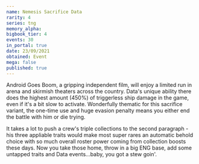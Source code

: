 ```yaml
---
name: Nemesis Sacrifice Data
rarity: 4
series: tng
memory_alpha:
bigbook_tier: 4
events: 30
in_portal: true
date: 23/09/2021
obtained: Event
mega: false
published: true
---
```


Android Goes Boom, a gripping independent film, will enjoy a limited run in arena and skirmish theaters across the country. Data's unique ability there does the highest amount (450%) of triggerless ship damage in the game, even if it's a bit slow to activate. Wonderfully thematic for this sacrifice variant, the one-time use and huge evasion penalty means you either end the battle with him or die trying.

It takes a lot to push a crew's triple collections to the second paragraph - his three appliable traits would make most super rares an automatic behold choice with so much overall roster power coming from collection boosts these days. Now you take those home, throw in a big ENG base, add some untapped traits and Data events...baby, you got a stew goin'.
